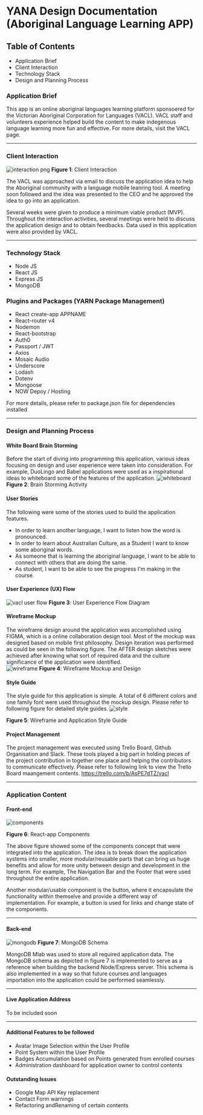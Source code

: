 # YANA Design Documentation (Aboriginal Language Learning APP)


## Table of Contents
- Application Brief
- Client Interaction
- Technology Stack
- Design and Planning Process


### Application Brief
This app is an online aboriginal languages learning platform sponsoered for the Victorian Aboriginal Corporation for Languages (VACL). VACL staff and volunteers experience helped build the content to make indegenous language learning more fun and effective. For more details, visit the VACL page. 
- - - -

### Client Interaction
![interaction png](https://user-images.githubusercontent.com/22834712/28507972-49885fbe-707a-11e7-996a-4a8cb0dc9bec.jpg)
**Figure 1**: Client Interaction

The VACL was approached via email to discuss the application idea to help the Aboriginal community with a language mobile leanring tool. A meeting soon followed and the idea was presented to the CEO and he approved the idea to go into an application.

Several weeks were given to produce a minimum viable product (MVP). Throughout the interaction activities, several meetings were held to discuss the application design and to obtain feedbacks. Data used in this application were also provided by VACL.
- - - -

### Technology Stack
- Node JS
- React JS
- Express JS
- MongoDB

### Plugins and Packages (YARN Package Management)
- React create-app APPNAME
- React-router v4
- Nodemon
- React-bootstrap
- Auth0
- Passport / JWT
- Axios
- Mosaic Audio
- Underscore
- Lodash
- Dotenv
- Mongoose
- NOW Depoy / Hosting

For more details, please refer to package.json file for dependencies installed 
- - - -

### Design and Planning Process
#### White Board Brain Storming
Before the start of diving into programming this application, various ideas focusing on design and user experience were taken into consideration. For example, DuoLingo and Babel applications were used as a inspirational ideas to whiteboard some of the features of the application.
![whiteboard](https://user-images.githubusercontent.com/22834712/28507813-001c5426-7079-11e7-852d-32ce24ed69a1.png)
**Figure 2**: Brain Storming Activity

#### User Stories
The following were some of the stories used to build the application features.
- In order to learn another language, I want to listen how the word is pronounced.
- In order to learn about Australian Culture, as a Student I want to know some aboriginal words.
- As someone that is learning the aboriginal language, I want to be able to connect with others that are doing the same.
- As student, I want to be able to see the progress I'm making in the course.

#### User Experience (UX) Flow 
![vacl user flow](https://user-images.githubusercontent.com/25757504/27676878-04aadcc2-5cf3-11e7-93c2-119a78b1b613.jpg)
**Figure 3**: User Experience Flow Diagram

#### Wireframe Mockup
The wireframe design around the application was accomplished using FIGMA, which is a online collaboration design tool. Most of the mockup was designed based on mobile first philosophy. Design iteration was performed as could be seen in the following figure. The AFTER design sketches were achieved after knowing what sort of required data and the culture significance of the application were identified.  
![wireframe](https://user-images.githubusercontent.com/22834712/28508044-1f15ada8-707b-11e7-874d-e329ab09a008.png)
**Figure 4**: Wireframe Mockup and Design

#### Style Guide
The style guide for this application is simple. A total of 6 different colors and one family font were used throughout the mockup design. Please refer to following figure for detailed style guides.
![style](https://user-images.githubusercontent.com/22834712/28508295-60becd00-707d-11e7-9d22-6a209197cc47.png) 

**Figure 5**: Wireframe and Application Style Guide

#### Project Management
The project management was executed using Trello Board, Github Organisation and Slack. These tools played a big part in holding pieces of the project contribution in together one place and helping the contributors to communicate effectively. Please refer to following link to view the Trello Board maangement contents.
https://trello.com/b/AsPE7dTZ/vacl
- - - -

### Application Content
#### Front-end
![components](https://user-images.githubusercontent.com/22834712/28509201-e04e972a-7083-11e7-89ad-ad17eb4d4142.png)

**Figure 6**: React-app Components

The above figure showed some of the components concept that were integrated into the application. The idea is to break down the application systems into smaller, more modular/reusable parts that can bring us huge benefits and allow for more unity between design and development in the long term. For example, The Navigation Bar and the Footer that were used throughout the entire application.

Another modular/usable component is the button, where it encapsulate the functionality within themselve and provide a different way of implementation. For example, a button is used for links and change state of the components.
- - - -

#### Back-end
![mongodb](https://user-images.githubusercontent.com/22834712/28509456-c68638f0-7085-11e7-9c56-ec24e9f0a188.jpg)
**Figure 7**: MongoDB Schema

MongoDB Mlab was used to store all required application data. The MongoDB schema as depicted in figure 7 is implemented to serve as a reference when building the backend Node/Express server. This schema is also implemented in a way so that future courses and languages importation into the application could be performed seamlessly.
- - - -

#### Live Application Address
To be included soon
- - - -

#### Additional Features to be followed
- Avatar Image Selection within the User Profile
- Point System within the User Profile
- Badges Accumulation based on Points generated from enrolled courses
- Administration dashboard for application owner to control contents

#### Outstanding Issues
- Google Map API Key replacement
- Contact Form warnings
- Refactoring andRenaming of certain contents
